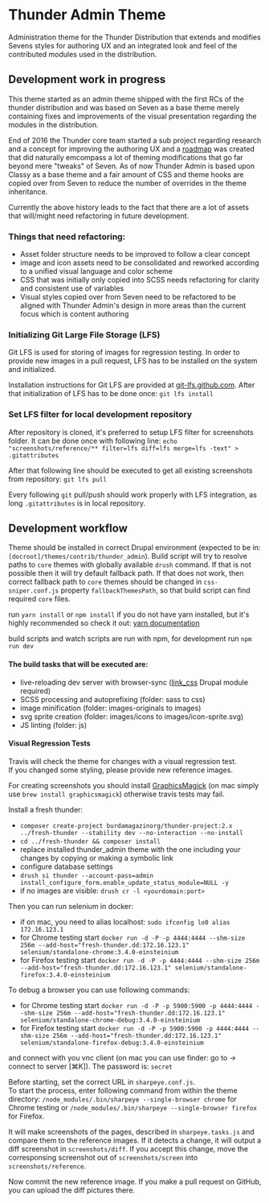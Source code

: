 # Thunder Admin Theme

Administration theme for the Thunder Distribution that extends and modifies 
Sevens styles for authoring UX and an integrated look and feel of the 
contributed modules used in the distribution.

## Development work in progress
This theme started as an admin theme shipped with the first RCs of the thunder
distribution and was based on Seven as a base theme merely containing fixes 
and improvements of the visual presentation regarding the modules in the
distribution.

End of 2016 the Thunder core team started a sub project regarding research and
a concept for improving the authoring UX and a 
[roadmap](https://www.drupal.org/node/2828095) was created that did naturally 
emcompass a lot of theming modifications that go far beyond mere "tweaks" of
Seven. As of now   Thunder Admin is based upon Classy as a base theme and a
fair amount of CSS and theme hooks are copied over from Seven to reduce the
number of overrides in the theme inheritance.

Currently the above history leads to the fact that there are a lot of assets
that will/might need refactoring in future development.

### Things that need refactoring:
* Asset folder structure needs to be improved to follow a clear concept
* image and icon assets need to be consolidated and reworked according to a 
  unified visual language and color scheme
* CSS that was initially only copied into SCSS needs refactoring for clarity
  and consistent use of variables
* Visual styles copied over from Seven need to be refactored to be aligned with
  Thunder Admin's design in more areas than the current focus which is content
  authoring

### Initializing Git Large File Storage (LFS)
Git LFS is used for storing of images for regression testing. In order to provide new images in a pull request, LFS has
to be installed on the system and initialized.

Installation instructions for Git LFS are provided at [git-lfs.github.com](https://git-lfs.github.com/).
After that initialization of LFS has to be done once: ``git lfs install``


### Set LFS filter for local development repository

After repository is cloned, it's preferred to setup LFS filter for screenshots folder. It can be done once with following line: 
```echo "screenshots/reference/** filter=lfs diff=lfs merge=lfs -text" > .gitattributes```

After that following line should be executed to get all existing screenshots from repository:
```git lfs pull```

Every following `git` pull/push should work properly with LFS integration, as long `.gitattributes` is in local repository.

## Development workflow

Theme should be installed in correct Drupal environment (expected to be in: `[docroot]/themes/contrib/thunder_admin`).
Build script will try to resolve paths to `core` themes with globally available `drush` command. If that is not possible then it will try default fallback path.
If that does not work, then correct fallback path to `core` themes should be changed in `css-sniper.conf.js` property `fallbackThemesPath`, so that build script can find required `core` files.

run ``yarn install`` or ``npm install`` if you do not have yarn installed, but
it's highly recommended so check it out:
[yarn documentation](https://yarnpkg.com/)

build scripts and watch scripts are run with npm, for development run 
``npm run dev``

#### The build tasks that will be executed are:
* live-reloading dev server with browser-sync 
  ([link_css](http://drupal.org/project/link_css) Drupal module required)
* SCSS processing and autoprefixing (folder: sass to css)
* image minification (folder: images-originals to images)
* svg sprite creation (folder: images/icons to images/icon-sprite.svg)
* JS linting (folder: js)

#### Visual Regression Tests
Travis will check the theme for changes with a visual regression test.  
If you changed some styling, please provide new reference images.

For creating screenshots you should install [GraphicsMagick](http://www.graphicsmagick.org/INSTALL-unix.html) 
(on mac simply use `brew install graphicsmagick`) otherwise travis tests may fail.

Install a fresh thunder:

- `composer create-project burdamagazinorg/thunder-project:2.x ../fresh-thunder --stability dev --no-interaction --no-install`
- `cd ../fresh-thunder && composer install`
- replace installed thunder_admin theme with the one including your changes by copying or making a symbolic link 
- configure database settings
- `drush si thunder --account-pass=admin install_configure_form.enable_update_status_module=NULL -y`
- if no images are visible: `drush cr -l <yourdomain:port>`

Then you can run selenium in docker:

- if on mac, you need to alias localhost: `sudo ifconfig lo0 alias 172.16.123.1`
- for Chrome testing start `docker run -d -P -p 4444:4444 --shm-size 256m --add-host="fresh-thunder.dd:172.16.123.1" selenium/standalone-chrome:3.4.0-einsteinium`
- for Firefox testing start `docker run -d -P -p 4444:4444 --shm-size 256m --add-host="fresh-thunder.dd:172.16.123.1" selenium/standalone-firefox:3.4.0-einsteinium`

To debug a browser you can use following commands:

- for Chrome testing start `docker run -d -P -p 5900:5900 -p 4444:4444 --shm-size 256m --add-host="fresh-thunder.dd:172.16.123.1" selenium/standalone-chrome-debug:3.4.0-einsteinium`
- for Firefox testing start `docker run -d -P -p 5900:5900 -p 4444:4444 --shm-size 256m --add-host="fresh-thunder.dd:172.16.123.1" selenium/standalone-firefox-debug:3.4.0-einsteinium`

and connect with you vnc client (on mac you can use finder: go to -> connect to server [⌘K]). The password is: `secret`

Before starting, set the correct URL in `sharpeye.conf.js`.  
To start the process, enter following command from within the theme directory:
`/node_modules/.bin/sharpeye --single-browser chrome` for Chrome testing or `/node_modules/.bin/sharpeye --single-browser firefox` for Firefox.

It will make screenshots of the pages, described in `sharpeye.tasks.js` and compare them to the reference images. 
If it detects a change, it will output a diff screenshot in `screenshots/diff`.
If you accept this change, move the corresponsing screenshot out of `screenshots/screen` into `screenshots/reference`.

Now commit the new reference image. If you make a pull request on GitHub, you can upload the diff pictures there.
